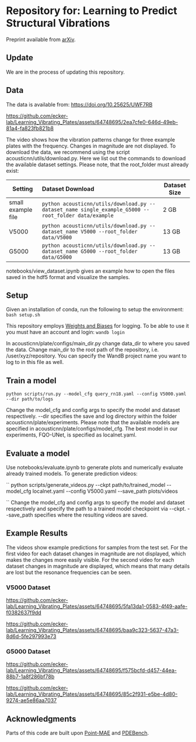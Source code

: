 # Repository for: Learning to Predict Structural Vibrations
Preprint available from [arXiv](https://arxiv.org/abs/2310.05469).

## Update

We are in the process of updating this repository. 


## Data

The data is available from: https://doi.org/10.25625/UWF7RB


https://github.com/ecker-lab/Learning_Vibrating_Plates/assets/64748695/2ea7cfe0-646d-49eb-81a4-fa823fb821b8


The video shows how the vibration patterns change for three example plates with the frequency. Changes in magnitude are not displayed. To download the data, we recommend using the script acousticnn/utils/download.py. Here we list out the commands to download the available dataset settings. Please note, that the root_folder must already exist:


| Setting        | Dataset Download                                             | Dataset Size |
| ----------- | :----------------------------------------------------------- | ------------ |
| small example file   | ```python acousticnn/utils/download.py --dataset_name single_example_G5000 --root_folder data/example``` | 2 GB        |
| V5000   | ```python acousticnn/utils/download.py --dataset_name V5000 --root_folder data/V5000``` | 13 GB        |
| G5000   | ```python acousticnn/utils/download.py --dataset_name G5000 --root_folder data/G5000``` | 13 GB        |


notebooks/view_dataset.ipynb gives an example how to open the files saved in the hdf5 format and visualize the samples.


## Setup

Given an installation of conda, run the following to setup the environment:
``
bash setup.sh
``

This repository employs [Weights and Biases](https://wandb.ai/) for logging. To be able to use it you must have an account and login:
``
wandb login
``

In acousticnn/plate/configs/main_dir.py change data_dir to where you saved the data. Change main_dir to the root path of the repository, i.e. /user/xyz/repository. You can specify the WandB project name you want to log to in this file as well.


## Train a model 

``
python scripts/run.py --model_cfg query_rn18.yaml --config V5000.yaml --dir path/to/logs
``

Change the model_cfg and config args to specify the model and dataset respectively. --dir specifies the save and log directory within the folder acousticnn/plate/experiments. Please note that the available models are specified in acousticnn/plate/configs/model_cfg. The best model in our experiments, FQO-UNet, is specified as localnet.yaml.


## Evaluate a model 

Use notebooks/evaluate.ipynb to generate plots and numerically evaluate already trained models.
To generate prediction videos: 

``
python scripts/generate_videos.py --ckpt path/to/trained_model --model_cfg localnet.yaml --config V5000.yaml --save_path plots/videos

``
Change the model_cfg and config args to specify the model and dataset respectively and specify the path to a trained model checkpoint via --ckpt. 
--save_path specifies where the resulting videos are saved.

## Example Results

The videos show example predictions for samples from the test set. For the first video for each dataset changes in magnitude are not displayed, which makes the changes more easily visible. For the second video for each dataset changes in magnitude are displayed, which means that many details are lost but the resonance frequencies can be seen. 

### V5000 Dataset

https://github.com/ecker-lab/Learning_Vibrating_Plates/assets/64748695/5fa13da1-0583-4f49-aafe-f0382637f9dd

https://github.com/ecker-lab/Learning_Vibrating_Plates/assets/64748695/baa9c323-5637-47a3-8d6d-5fe297993e73

### G5000 Dataset

https://github.com/ecker-lab/Learning_Vibrating_Plates/assets/64748695/f575bcfd-d457-44ea-88b7-1a8f286bf78b

https://github.com/ecker-lab/Learning_Vibrating_Plates/assets/64748695/85c2f931-e5be-4d80-9274-ae5e86aa7037


## Acknowledgments

Parts of this code are built upon [Point-MAE](https://github.com/Pang-Yatian/Point-MAE) and [PDEBench](https://github.com/pdebench/PDEBench).

